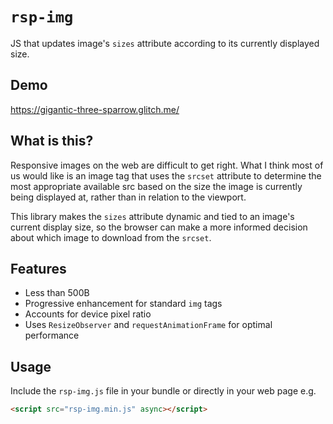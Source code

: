 # `rsp-img`

JS that updates image's `sizes` attribute according to its currently displayed size.

## Demo

https://gigantic-three-sparrow.glitch.me/

## What is this?

Responsive images on the web are difficult to get right. What I think most of us would like is an image tag that uses the `srcset` attribute to determine the most appropriate available src based on the size the image is currently being displayed at, rather than in relation to the viewport.

This library makes the `sizes` attribute dynamic and tied to an image's current display size, so the browser can make a more informed decision about which image to download from the `srcset`.

## Features

- Less than 500B
- Progressive enhancement for standard `img` tags
- Accounts for device pixel ratio
- Uses `ResizeObserver` and `requestAnimationFrame` for optimal performance

## Usage

Include the `rsp-img.js` file in your bundle or directly in your web page e.g.

```html
<script src="rsp-img.min.js" async></script>
```
